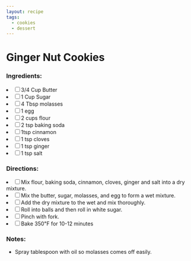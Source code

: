 ```yaml
---
layout: recipe
tags:
  - cookies
  - dessert
---
```


# Ginger Nut Cookies

### Ingredients:

<li><label><input type="checkbox">3/4 Cup Butter</label></li>
<li><label><input type="checkbox">1 Cup Sugar</label></li>
<li><label><input type="checkbox">4 Tbsp molasses</label></li>
<li><label><input type="checkbox">1 egg</label></li>
<li><label><input type="checkbox">2 cups flour</label></li>
<li><label><input type="checkbox">2 tsp baking soda</label></li>
<li><label><input type="checkbox">1tsp cinnamon</label></li>
<li><label><input type="checkbox">1 tsp cloves</label></li>
<li><label><input type="checkbox">1 tsp ginger</label></li>
<li><label><input type="checkbox">1 tsp salt</label></li>

### Directions:

<li><label><input type="checkbox">Mix flour, baking soda, cinnamon, cloves, ginger and salt into a dry mixture.</label></li>
<li><label><input type="checkbox">Mix the butter, sugar, molasses, and egg to form a wet mixture.</label></li>
<li><label><input type="checkbox">Add the dry mixture to the wet and mix thoroughly.</label></li>
<li><label><input type="checkbox">Roll into balls and then roll in white sugar.</label></li>
<li><label><input type="checkbox">Pinch with fork.</label></li>
<li><label><input type="checkbox">Bake 350℉ for 10-12 minutes</label></li>

### Notes:

* Spray tablespoon with oil so molasses comes off easily.
